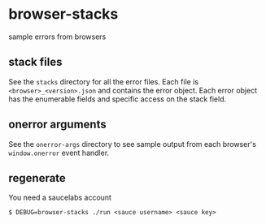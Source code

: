 # browser-stacks

sample errors from browsers

## stack files

See the `stacks` directory for all the error files. Each file is `<browser>_<version>.json` and contains the error object. Each error object has the enumerable fields and specific access on the stack field.

## onerror arguments

See the `onerror-args` directory to see sample output from each browser's `window.onerror` event handler.

## regenerate

You need a saucelabs account

```shell
$ DEBUG=browser-stacks ./run <sauce username> <sauce key>
```
